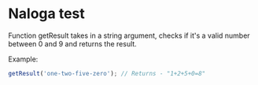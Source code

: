 # Naloga test

Function getResult takes in a string argument, checks if it's a valid number between 0 and 9 and returns the result.

Example:

```js
getResult('one-two-five-zero'); // Returns - "1+2+5+0=8"
```
